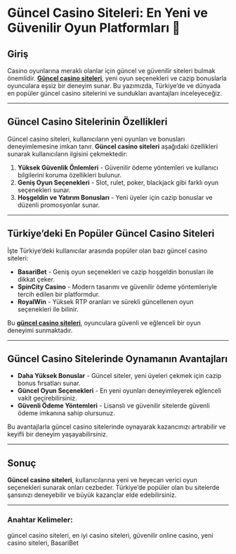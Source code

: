 # Güncel Casino Siteleri: En Yeni ve Güvenilir Oyun Platformları 🎰

## Giriş

Casino oyunlarına meraklı olanlar için güncel ve güvenilir siteleri bulmak önemlidir. **[Güncel casino siteleri](https://casinotr.link/gWCRZ4)**, yeni oyun seçenekleri ve cazip bonuslarla oyunculara eşsiz bir deneyim sunar. Bu yazımızda, Türkiye’de ve dünyada en popüler güncel casino sitelerini ve sundukları avantajları inceleyeceğiz.

---

## Güncel Casino Sitelerinin Özellikleri

Güncel casino siteleri, kullanıcıların yeni oyunları ve bonusları deneyimlemesine imkan tanır. **Güncel casino siteleri** aşağıdaki özellikleri sunarak kullanıcıların ilgisini çekmektedir:

1. **Yüksek Güvenlik Önlemleri** - Güvenilir ödeme yöntemleri ve kullanıcı bilgilerini koruma özellikleri bulunur.
2. **Geniş Oyun Seçenekleri** - Slot, rulet, poker, blackjack gibi farklı oyun seçenekleri sunar.
3. **Hoşgeldin ve Yatırım Bonusları** - Yeni üyeler için cazip bonuslar ve düzenli promosyonlar sunar.

---

## Türkiye’deki En Popüler Güncel Casino Siteleri

İşte Türkiye’deki kullanıcılar arasında popüler olan bazı güncel casino siteleri:

- **BasariBet** - Geniş oyun seçenekleri ve cazip hoşgeldin bonusları ile dikkat çeker.
- **SpinCity Casino** - Modern tasarımı ve güvenilir ödeme yöntemleriyle tercih edilen bir platformdur.
- **RoyalWin** - Yüksek RTP oranları ve sürekli güncellenen oyun seçenekleri ile bilinir.

Bu **[güncel casino siteleri](https://casinotr.link/gWCRZ4)**, oyunculara güvenli ve eğlenceli bir oyun deneyimi sunmaktadır.

---

## Güncel Casino Sitelerinde Oynamanın Avantajları

- **Daha Yüksek Bonuslar** - Güncel siteler, yeni üyeleri çekmek için cazip bonus fırsatları sunar.
- **Güncel Oyun Seçenekleri** - En yeni oyunları deneyimleyerek eğlenceli vakit geçirebilirsiniz.
- **Güvenli Ödeme Yöntemleri** - Lisanslı ve güvenilir sitelerde güvenli ödeme imkanına sahip olursunuz.

Bu avantajlarla güncel casino sitelerinde oynayarak kazancınızı artırabilir ve keyifli bir deneyim yaşayabilirsiniz.

---

## Sonuç

**Güncel casino siteleri**, kullanıcılarına yeni ve heyecan verici oyun seçenekleri sunarak onları cezbeder. Türkiye’de popüler olan bu sitelerde şansınızı deneyebilir ve büyük kazançlar elde edebilirsiniz.

---

### Anahtar Kelimeler:
güncel casino siteleri, en iyi casino siteleri, güvenilir online casino, yeni casino siteleri, BasariBet
